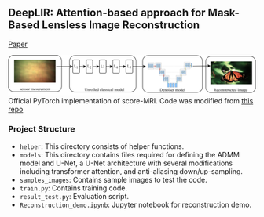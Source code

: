 ## DeepLIR: Attention-based approach for Mask-Based Lensless Image Reconstruction
[Paper](https://openaccess.thecvf.com/content/WACV2024W/VAQ/papers/Poudel_DeepLIR_Attention-Based_Approach_for_Mask-Based_Lensless_Image_Reconstruction_WACVW_2024_paper.pdf)

![Example Image](assets/Intro.png)
Official PyTorch implementation of score-MRI. Code was modified from [this repo](https://github.com/Waller-Lab/LenslessLearning)
### Project Structure
- `helper`: This directory consists of helper functions.
- `models`: This directory contains files required for defining the ADMM model and U-Net, a U-Net architecture with several modifications including transformer attention, and anti-aliasing down/up-sampling.
- `samples_images`: Contains sample images to test the code.
- `train.py`: Contains training code.
- `result_test.py`: Evaluation script.
- `Reconstruction_demo.ipynb`: Jupyter notebook for reconstruction demo.

